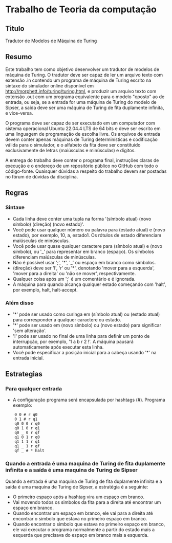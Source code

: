# Trabalho de Teoria da computação

## Titulo

Tradutor de Modelos de Máquina de Turing

## Resumo

Este trabalho tem como objetivo desenvolver um tradutor de modelos de máquina de Turing. O tradutor deve ser capaz de ler um arquivo texto com extensão .in contendo um programa de máquina de Turing escrito na sintaxe do simulador online disponível em <http://morphett.info/turing/turing.html>, e produzir um arquivo texto com extensão .out com um programa equivalente para o modelo "oposto" ao de entrada, ou seja, se a entrada for uma máquina de Turing do modelo de Sipser, a saída deve ser uma máquina de Turing de fita duplamente infinita, e vice-versa.

O programa deve ser capaz de ser executado em um computador com sistema operacional Ubuntu 22.04.4 LTS de 64 bits e deve ser escrito em uma linguagem de programação de escolha livre. Os arquivos de entrada devem conter apenas máquinas de Turing determinísticas e codificação válida para o simulador, e o alfabeto da fita deve ser constituído exclusivamente de letras (maiúsculas e minúsculas) e dígitos.

A entrega do trabalho deve conter o programa final, instruções claras de execução e o endereço de um repositório público no GitHub com todo o código-fonte. Quaisquer dúvidas a respeito do trabalho devem ser postadas no fórum de dúvidas da disciplina.


## Regras


### Sintaxe

- Cada linha deve conter uma tupla na forma '(símbolo atual) (novo símbolo) (direção) (novo estado)'.
- Você pode usar qualquer número ou palavra para (estado atual) e (novo estado), por exemplo, 10, a, estado1. Os rótulos de estado diferenciam maiúsculas de minúsculas.
- Você pode usar quase qualquer caractere para (símbolo atual) e (novo símbolo), ou '_' para representar em branco (espaço). Os símbolos diferenciam maiúsculas de minúsculas.
- Não é possível usar ';', '*', '_' ou espaço em branco como símbolos.
- (direção) deve ser 'l', 'r' ou '*', denotando 'mover para a esquerda', 'mover para a direita' ou 'não se mover', respectivamente.
- Qualquer coisa após um ';' é um comentário e é ignorada.
- A máquina para quando alcança qualquer estado começando com 'halt', por exemplo, halt, halt-accept.

### Além disso

- '*' pode ser usado como curinga em (símbolo atual) ou (estado atual) para corresponder a qualquer caractere ou estado.
- '*' pode ser usado em (novo símbolo) ou (novo estado) para significar 'sem alteração'.
- '!' pode ser usado no final de uma linha para definir um ponto de interrupção, por exemplo, '1 a b r 2 !'. A máquina pausará automaticamente após executar esta linha.
- Você pode especificar a posição inicial para a cabeça usando '*' na entrada inicial.


## Estrategias

### Para qualquer entrada

- A configuração programa será encapsulada por hashtags (#). Programa exemplo:
  
```
    0 0 # r q0
    0 1 # r q1
    q0 0 0 r q0
    q0 1 0 r q1
    q0 _ 0 r qf
    q1 0 1 r q0
    q1 1 1 r q1 
    q1 _ 1 r qf
    qf _ # * halt
```

### Quando a entrada é uma maquina de Turing de fita duplamente infinita e a saída é uma maquina de Turing de Sipser

Quando a entrada é uma maquina de Turing de fita duplamente infinita e a saída é uma maquina de Turing de Sipser, a estratégia é a seguinte:
 
- O primeiro espaço após a hashtag vira um espaço em branco.
- Vai movendo todos os simbolos da fita para a direita até encontrar um espaço em branco.
- Quando encontrar um espaço em branco, ele vai para a direita até encontrar o simbolo que estava no primeiro espaço em branco.
- Quando encontrar o simbolo que estava no primeiro espaço em branco, ele vai executar o programa normalmente a partir do estado mais a esquerda que precisava do espaço em branco mais a esquerda.